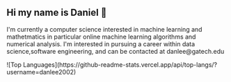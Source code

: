 
<h2>Hi my name is Daniel 👋 </h2>
<p>I'm currently a computer science interested in machine learning and mathetmatics in particular online machine learning algorithms and numerical analysis. I'm interested in pursuing a career within data science,software engineering, and can be contacted at danlee@gatech.edu</p>
![Top Languages](https://github-readme-stats.vercel.app/api/top-langs/?username=danlee2002)

